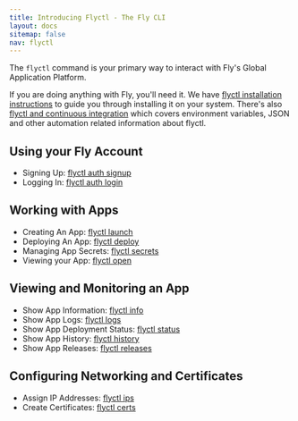 ```yaml
---
title: Introducing Flyctl - The Fly CLI
layout: docs
sitemap: false
nav: flyctl
---
```


The `flyctl` command is your primary way to interact with Fly's Global Application Platform.

If you are doing anything with Fly, you'll need it. We have [flyctl installation instructions](/docs/flyctl/installing/) to guide you through installing it on your system. There's also [flyctl and continuous integration](/docs/flyctl/integrating/) which covers environment variables, JSON and other automation related information about flyctl.

## Using your Fly Account

* Signing Up: [flyctl auth signup](/docs/flyctl/auth-signup/)
* Logging In: [flyctl auth login](/docs/flyctl/auth-login/)

## Working with Apps

* Creating An App: [flyctl launch](/docs/flyctl/launch/)
* Deploying An App: [flyctl deploy](/docs/flyctl/deploy/)
* Managing App Secrets: [flyctl secrets](/docs/flyctl/secrets/)
* Viewing your App: [flyctl open](/docs/flyctl/open/)

## Viewing and Monitoring an App

* Show App Information: [flyctl info](/docs/flyctl/info/)
* Show App Logs: [flyctl logs](/docs/flyctl/logs/)
* Show App Deployment Status: [flyctl status](/docs/flyctl/status/)
* Show App History: [flyctl history](/docs/flyctl/history/)
* Show App Releases: [flyctl releases](/docs/flyctl/releases/)

## Configuring Networking and Certificates

* Assign IP Addresses: [flyctl ips](/docs/flyctl/ips/)
* Create Certificates: [flyctl certs](/docs/flyctl/certs/)

